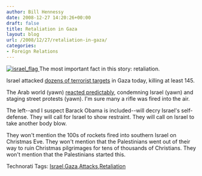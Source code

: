 ```yaml
---
author: Bill Hennessy
date: 2008-12-27 14:20:26+00:00
draft: false
title: Retaliation in Gaza
layout: blog
url: /2008/12/27/retaliation-in-gaza/
categories:
- Foreign Relations
---
```


[![israel_flag](https://hennessysview.com/wp-content/uploads/2008/12/israel-flag-thumb.jpg)
](https://hennessysview.com/wp-content/uploads/2008/12/israel-flag.jpg) The most important fact in this story: retaliation.

 

Israel attacked [dozens of terrorist targets](https://apnews.myway.com/article/20081227/D95B2TC00.html) in Gaza today, killing at least 145.

 

The Arab world (yawn) [reacted predictably](https://www.jpost.com/servlet/Satellite?cid=1230111718169&pagename=JPost/JPArticle/ShowFull), condemning Israel (yawn) and staging street protests (yawn). I'm sure many a rifle was fired into the air. 

 

The left--and I suspect Barack Obama is included--will decry Israel's self-defense. They will call for Israel to show restraint. They will call on Israel to take another body blow.

 

They won't mention the 100s of rockets fired into southern Israel on Christmas Eve. They won't mention that the Palestinians went out of their way to ruin Christmas pilgrimages for tens of thousands of Christians. They won't mention that the Palestinians started this.

 

Technorati Tags: [Israel](https://technorati.com/tags/Israel),[Gaza](https://technorati.com/tags/Gaza),[Attacks](https://technorati.com/tags/Attacks),[Retaliation](https://technorati.com/tags/Retaliation)
